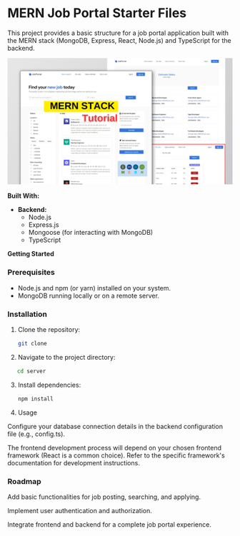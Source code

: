 # MERN Job Portal Starter Files

This project provides a basic structure for a job portal application built with the MERN stack (MongoDB, Express, React, Node.js) and TypeScript for the backend.

![Project View](MERN%20STACK.png)

**Built With:**

* **Backend:**
    * Node.js
    * Express.js
    * Mongoose (for interacting with MongoDB)
    * TypeScript

**Getting Started**

### Prerequisites

* Node.js and npm (or yarn) installed on your system.
* MongoDB running locally or on a remote server.

### Installation

1. Clone the repository:

   ```bash
   git clone 
   ```

2. Navigate to the project directory:

```Bash
   cd server 
```

3. Install dependencies:

    ```Bash
    npm install
    ```

4. Usage

Configure your database connection details in the backend configuration file (e.g., config.ts).

The frontend development process will depend on your chosen frontend framework (React is a common choice). Refer to the specific framework's documentation for development instructions.

###  Roadmap

Add basic functionalities for job posting, searching, and applying.

Implement user authentication and authorization.

Integrate frontend and backend for a complete job portal experience.